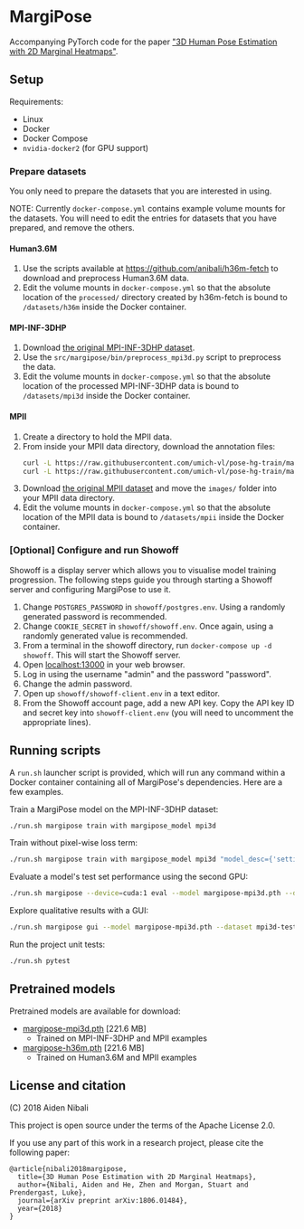 # MargiPose

Accompanying PyTorch code for the paper
["3D Human Pose Estimation with 2D Marginal Heatmaps"](https://arxiv.org/abs/1806.01484).

## Setup

Requirements:

* Linux
* Docker
* Docker Compose
* `nvidia-docker2` (for GPU support)

### Prepare datasets

You only need to prepare the datasets that you are interested in using.

NOTE: Currently `docker-compose.yml` contains example volume mounts for the datasets.
You will need to edit the entries for datasets that you have prepared, and remove
the others.

#### Human3.6M

1. Use the scripts available at https://github.com/anibali/h36m-fetch to download
   and preprocess Human3.6M data.
2. Edit the volume mounts in `docker-compose.yml` so that the absolute location of
   the `processed/` directory created by h36m-fetch is bound to `/datasets/h36m`
   inside the Docker container.

#### MPI-INF-3DHP

1. Download [the original MPI-INF-3DHP dataset](http://gvv.mpi-inf.mpg.de/3dhp-dataset/).
2. Use the `src/margipose/bin/preprocess_mpi3d.py` script to preprocess the data.
3. Edit the volume mounts in `docker-compose.yml` so that the absolute location of
   the processed MPI-INF-3DHP data is bound to `/datasets/mpi3d` inside the Docker container.

#### MPII

1. Create a directory to hold the MPII data.
2. From inside your MPII data directory, download the annotation files:
    ```bash
    curl -L https://raw.githubusercontent.com/umich-vl/pose-hg-train/master/data/mpii/annot.h5 > mpii_annot_all.h5
    curl -L https://raw.githubusercontent.com/umich-vl/pose-hg-train/master/data/mpii/annot/valid.h5 > mpii_annot_valid.h5
    ```
3. Download [the original MPII dataset](http://human-pose.mpi-inf.mpg.de/) and move the
   `images/` folder into your MPII data directory.
4. Edit the volume mounts in `docker-compose.yml` so that the absolute location of
   the MPII data is bound to `/datasets/mpii` inside the Docker container.

### [Optional] Configure and run Showoff

Showoff is a display server which allows you to visualise model training progression.
The following steps guide you through starting a Showoff server and configuring
MargiPose to use it.

1. Change `POSTGRES_PASSWORD` in `showoff/postgres.env`. Using a randomly generated password is
   recommended.
2. Change `COOKIE_SECRET` in `showoff/showoff.env`. Once again, using a randomly generated
   value is recommended.
3. From a terminal in the showoff directory, run `docker-compose up -d showoff`. This will
   start the Showoff server.
4. Open [localhost:13000](http://localhost:13000) in your web browser.
5. Log in using the username "admin" and the password "password".
6. Change the admin password.
7. Open up `showoff/showoff-client.env` in a text editor.
8. From the Showoff account page, add a new API key. Copy the API key ID and secret key
   into `showoff-client.env` (you will need to uncomment the appropriate lines).

## Running scripts

A `run.sh` launcher script is provided, which will run any command within a Docker container
containing all of MargiPose's dependencies. Here are a few examples.

Train a MargiPose model on the MPI-INF-3DHP dataset:

```bash
./run.sh margipose train with margipose_model mpi3d
```

Train without pixel-wise loss term:

```bash
./run.sh margipose train with margipose_model mpi3d "model_desc={'settings': {'pixelwise_loss': None}}"
```

Evaluate a model's test set performance using the second GPU:

```bash
./run.sh margipose --device=cuda:1 eval --model margipose-mpi3d.pth --dataset mpi3d-test
```

Explore qualitative results with a GUI:

```bash
./run.sh margipose gui --model margipose-mpi3d.pth --dataset mpi3d-test
```

Run the project unit tests:

```bash
./run.sh pytest
```

## Pretrained models

Pretrained models are available for download:

* [margipose-mpi3d.pth](https://cloudstor.aarnet.edu.au/plus/s/fg5CCss8o9PdURs) [221.6 MB]
  * Trained on MPI-INF-3DHP and MPII examples
* [margipose-h36m.pth](https://cloudstor.aarnet.edu.au/plus/s/RisOjU8YwqUXFI7) [221.6 MB]
  * Trained on Human3.6M and MPII examples

## License and citation

(C) 2018 Aiden Nibali

This project is open source under the terms of the Apache License 2.0.

If you use any part of this work in a research project, please cite the following paper:

```
@article{nibali2018margipose,
  title={3D Human Pose Estimation with 2D Marginal Heatmaps},
  author={Nibali, Aiden and He, Zhen and Morgan, Stuart and Prendergast, Luke},
  journal={arXiv preprint arXiv:1806.01484},
  year={2018}
}
```
